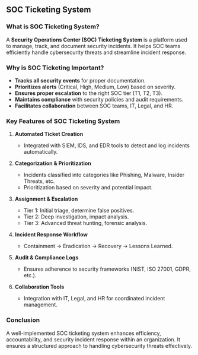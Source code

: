 ## SOC Ticketing System

### What is SOC Ticketing System?
A **Security Operations Center (SOC) Ticketing System** is a platform used to manage, track, and document security incidents. It helps SOC teams efficiently handle cybersecurity threats and streamline incident response.

### Why is SOC Ticketing Important?
- **Tracks all security events** for proper documentation.
- **Prioritizes alerts** (Critical, High, Medium, Low) based on severity.
- **Ensures proper escalation** to the right SOC tier (T1, T2, T3).
- **Maintains compliance** with security policies and audit requirements.
- **Facilitates collaboration** between SOC teams, IT, Legal, and HR.

### Key Features of SOC Ticketing System
1. **Automated Ticket Creation**
   - Integrated with SIEM, IDS, and EDR tools to detect and log incidents automatically.
   
2. **Categorization & Prioritization**
   - Incidents classified into categories like Phishing, Malware, Insider Threats, etc.
   - Prioritization based on severity and potential impact.

3. **Assignment & Escalation**
   - Tier 1: Initial triage, determine false positives.
   - Tier 2: Deep investigation, impact analysis.
   - Tier 3: Advanced threat hunting, forensic analysis.

4. **Incident Response Workflow**
   - Containment → Eradication → Recovery → Lessons Learned.

5. **Audit & Compliance Logs**
   - Ensures adherence to security frameworks (NIST, ISO 27001, GDPR, etc.).
   
6. **Collaboration Tools**
   - Integration with IT, Legal, and HR for coordinated incident management.

### Conclusion
A well-implemented SOC ticketing system enhances efficiency, accountability, and security incident response within an organization. It ensures a structured approach to handling cybersecurity threats effectively.
